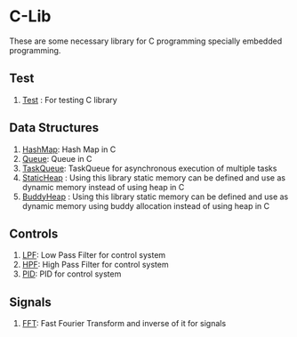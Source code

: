 # C-Lib
These are some necessary library for C programming specially embedded programming.  
## Test
1. [Test](https://petermultiverse.super.site/136a729280a64fcb8cae11dc793af5fc) : For testing C library
## Data Structures
1. [HashMap](https://petermultiverse.super.site/556c5c7701af4845b65563c26636882e): Hash Map in C
2. [Queue](https://petermultiverse.super.site/973bc922b35a4a588255482ca56eedeb): Queue in C
3. [TaskQueue](https://petermultiverse.super.site/97c76d02381444ad916a0bdd324fc00b): TaskQueue for asynchronous execution of multiple tasks
4. [StaticHeap](https://petermultiverse.super.site/535737d0b73d493d9d4f25bbea51f7e5) : Using this library static memory can be defined and use as dynamic memory instead of using heap in C
4. [BuddyHeap](https://petermultiverse.super.site/d613f970b8b44e7a9f1cc7fdec8447bf) : Using this library static memory can be defined and use as dynamic memory using buddy allocation instead of using heap in C

## Controls
1. [LPF](https://petermultiverse.super.site/2a44b77743254ea7ae9cd959781ca802): Low Pass Filter for control system
2. [HPF](https://petermultiverse.super.site/e5d07a349ec741dbbea533f7c5aa0c44): High Pass Filter for control system
3. [PID](https://petermultiverse.super.site/c44b968c9587447cae1071b4676ca5b0): PID for control system

## Signals
1. [FFT](https://petermultiverse.super.site/e4ca87f6fe014d98a0ec48004f2ed7f7): Fast Fourier Transform and inverse of it for signals

